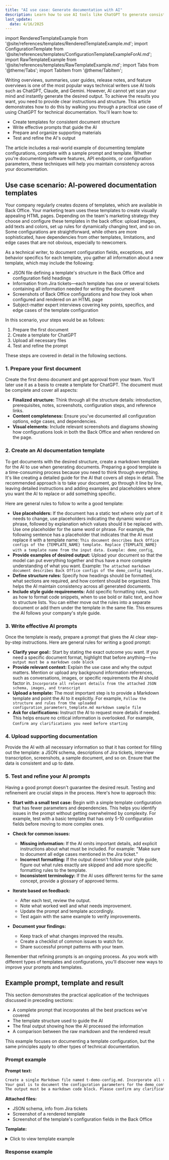 ```yaml
---
title: "AI use case: Generate documentation with AI"
description: Learn how to use AI tools like ChatGPT to generate consistent documentation. This article provides a step-by-step guide with examples for documenting template parameters, settings, and edge cases.
last_update: 
  date: 4/16/2025
---
```


import RenderedTemplateExample from '@site/references/templates/RenderedTemplateExample.md';
import ConfigurationTemplate from '@site/references/templates/ConfigurationTemplateExampleForAI.md';
import RawTemplateExample from '@site/references/templates/RawTemplateExample.md';
import Tabs from '@theme/Tabs';
import TabItem from '@theme/TabItem';

Writing overviews, summaries, user guides, release notes, and feature overviews is one of the most popular ways technical writers use AI tools such as ChatGPT, Claude, and Gemini.
However, AI cannot yet scan your mind and instantly generate the desired output. To achieve the results you want, you need to provide clear instructions and structure. This article demonstrates how to do this by walking you through a practical use case of using ChatGPT for technical documentation. You'll learn how to:
- Create templates for consistent document structure
- Write effective prompts that guide the AI
- Prepare and organize supporting materials
- Test and refine the AI's output

The article includes a real-world example of documenting template configurations, complete with a sample prompt and template. Whether you're documenting software features, API endpoints, or configuration parameters, these techniques will help you maintain consistency across your documentation.

## Use case scenario: AI-powered documentation templates

Your company regularly creates dozens of templates, which are available in Back Office. Your marketing team uses these templates to create visually appealing HTML pages.
Depending on the team's marketing strategy they choose and configure these templates in the back office: upload images, add texts and colors, set up rules for dynamically changing text, and so on.
Some configurations are straightforward, while others are more sophisticated, have dependencies from other templates, limitations, and edge cases that are not obvious, especially to newcomers.

As a technical writer, to document configuration fields, exceptions, and behavior specifics for each template, you gather all information about a new template, which may include the following:
- JSON file defining a template's structure in the Back Office and configuration field headings
- Information from Jira tickets—each template has one or several tickets containing all information needed for writing the document
- Screenshots of Back Office configurations and how they look when configured and rendered on an HTML page
- Subject-matter expert interviews covering key points, specifics, and edge cases of the template configuration

In this scenario, your steps would be as follows:
1. Prepare the first document
2. Create a template for ChatGPT
3. Upload all necessary files
4. Test and refine the prompt

These steps are covered in detail in the following sections.

### 1. Prepare your first document

Create the first demo document and get approval from your team. You'll later use it as a basis to create a template for ChatGPT.
The document must be complete and cover all aspects:
- **Finalized structure:** Think through all the structure details: introduction, prerequisites, notes, screenshots, configuration steps, and reference links.
- **Content completeness:** Ensure you've documented all configuration options, edge cases, and dependencies.
- **Visual elements:** Include relevant screenshots and diagrams showing how configurations look in both the Back Office and when rendered on the page.

### 2. Create an AI documentation template

To get documents with the desired structure, create a markdown template for the AI to use when generating documents.
Preparing a good template is a time-consuming process because you need to think through everything. It's like creating a detailed guide for the AI that covers all steps in detail. 
The recommended approach is to take your document, go through it line by line, leaving detailed instructions and adding examples and placeholders where you want the AI to replace or add something specific.

Here are general rules to follow to write a good template:

- **Use placeholders:** If the document has a static text where only part of it needs to change, use placeholders indicating the dynamic word or phrase, followed by explanation which values should it be replaced with. Use one placeholder for the same word or phrase. For example, the following sentence has a placeholder that indicates that the AI must replace it with a template name: `This document describes Back Office configs of the {TEMPLATE_NAME} template. Replace {TEMPLATE_NAME} with a template name from the input data. Example: demo_config`,
- **Provide examples of desired output:** Upload your document so that the model can put everything together and thus have a more complete understanding of what you want. Example: `The attached markdown document describes Back Office configs of the demo_config template.`
- **Define structure rules:** Specify how headings should be formatted, what sections are required, and how content should be organized. This helps the AI maintain consistency across all generated documents.
- **Include style guide requirements:** Add specific formatting rules, such as how to format code snippets, when to use bold or italic text, and how to structure lists. You can either move out the rules into a separate document or add them under the template in the same file. This ensures the AI follows your company's style guide.

### 3. Write effective AI prompts

Once the template is ready, prepare a prompt that gives the AI clear step-by-step instructions. Here are general rules for writing a good prompt:

- **Clarify your goal:**: Start by stating the exact outcome you want. If you need a specific document format, highlight that before anything—`the output must be a markdown code block`
- **Provide relevant context:** Explain the use case and why the output matters. Mention or upload any background information references, such as conversations, images, or specific requirements the AI should factor in. `Incorporate all relevant details from the attached JSON schema, images, and transcript`
- **Upload a template:** The most important step is to provide a Markdown template and point the AI to it explicitly. For example, `Follow the structure and rules from the uploaded configuration_parameters_template.md markdown sample file`
- **Ask for clarifications:** Instruct the AI to request more details if needed. This helps ensure no critical information is overlooked. For example, `Confirm any clarifications you need before starting`

### 4. Upload supporting documentation

Provide the AI with all necessary information so that it has context for filling out the template: a JSON schema, descriptions of Jira tickets, interview transcription, screenshots, a sample document, and so on. Ensure that the data is consistent and up to date.

### 5. Test and refine your AI prompts

Having a good prompt doesn't guarantee the desired result. Testing and refinement are crucial steps in the process. Here's how to approach this:

- **Start with a small test case:** Begin with a simple template configuration that has fewer parameters and dependencies. This helps you identify issues in the prompt without getting overwhelmed by complexity. For example, test with a basic template that has only 5-10 configuration fields before moving to more complex ones.

- **Check for common issues:**
  - **Missing information:** If the AI omits important details, add explicit instructions about what must be included. For example: "Make sure to document all edge cases mentioned in the Jira ticket."
  - **Incorrect formatting:** If the output doesn't follow your style guide, figure out what rules exactly are skipped and add more specific formatting rules to the template.
  - **Inconsistent terminology:** If the AI uses different terms for the same concept, provide a glossary of approved terms.

- **Iterate based on feedback:**
  - After each test, review the output.
  - Note what worked well and what needs improvement.
  - Update the prompt and template accordingly.
  - Test again with the same example to verify improvements.

- **Document your findings:**
  - Keep track of what changes improved the results.
  - Create a checklist of common issues to watch for.
  - Share successful prompt patterns with your team.

Remember that refining prompts is an ongoing process. As you work with different types of templates and configurations, you'll discover new ways to improve your prompts and templates.

## Example prompt, template and result

This section demonstrates the practical application of the techniques discussed in preceding sections:
- A complete prompt that incorporates all the best practices we've covered
- The template structure used to guide the AI
- The final output showing how the AI processed the information
- A comparison between the raw markdown and the rendered result

This example focuses on documenting a template configuration, but the same principles apply to other types of technical documentation.

### Prompt example

**Prompt text:**

```markdown
Create a single Markdown file named t-demo-config.md. Incorporate all relevant details from the attached JSON schema, images, and transcript.
Your goal is to document the configuration parameters for the demo_config template following the structure and rules from the uploaded configuration-template.md markdown sample file.
The output must be a markdown code block. Please confirm any clarifications you need before starting.
```

**Attached files:** 
- JSON schema, info from Jira tickets
- Screenshot of a rendered template
- Screenshot of the template's configuration fields in the Back Office

**Template:**

<details>
<summary>Click to view template example</summary>

<ConfigurationTemplate />

</details>

### Response example

<Tabs>
  <TabItem value="raw" label="Raw template text" default>

<RawTemplateExample />

  </TabItem>
  <TabItem value="rendered" label="Rendered template">

<RenderedTemplateExample />

  </TabItem>
</Tabs>

